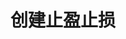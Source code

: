 ---
title: 创建止盈止损
position_number: 2.6
parameters:
  - name:
    content:
content_markdown: >-
  * **URL**：/v1/planOrder

  * **Method**：POST

  * **需要登录**：是

  * **需要鉴权**：是


  **请求参数**


  | 参数名称 | 类型 | 是否必需 | 描述 |

  | symbol | String | YES | 交易对 |

  | side | Enum | YES | 买卖方向,BUY:买,SELL:卖 |

  | positionSide | Enum | YES | 持仓方向,LONG:多,SHORT:空 |

  | type | Enum | YES |
  订单类型,TAKE\_PROFIT:止盈限价单,TAKE\_PROFIT\_MARKET:止盈市价单,STOP:止损限价单,STOP\_MARKET:止损市价单
  |

  | quantity | BigDecimal | YES | 下单数量 |

  | workingType | Enum | YES | 触发类型,INDEX\_PRICE:指数价 |

  | stopPrice | BigDecimal | YES | 触发价 |

  | price | BigDecimal | NO | 执行价格 |

  | sourceType | Enum | YES | 来源,ORDER:订单,POSITION:仓位 |

  | sourceId | Long | YES | 来源id |

  | recvWindow | Long | NO | 时间戳滑动窗口，单位为毫秒 |

  | timestamp | Long | YES | 调用时间 |
left_code_blocks:
  - code_block: "{\n\t\"positionSide\": \"LONG\",\n\t\"price\": 20000,\n\t\"quantity\": 1,\n\t\"recvWindow\": 5000,\n\t\"side\": \"BUY\",\n\t\"sourceId\": 1208218841498181,\n\t\"sourceType\": \"POSITION\",\n\t\"stopPrice\": 19500,\n\t\"symbol\": \"ETH/USDT\",\n\t\"timestamp\": 1656913877424,\n\t\"type\": \"TAKE_PROFIT_MARKET\",\n\t\"workingType\": \"INDEX_PRICE\"\n}"
    title: 请求示例
    language: json
right_code_blocks:
  - code_block:
    title:
    language:
---